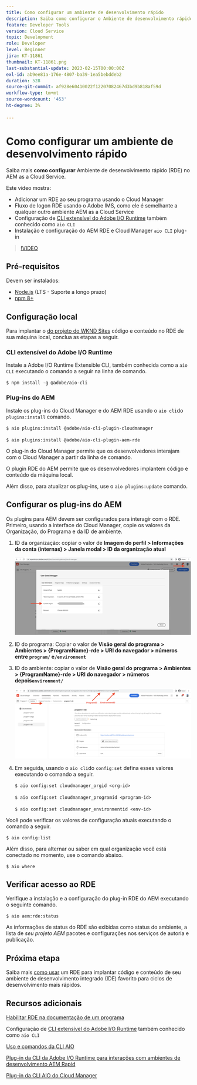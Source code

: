 ```yaml
---
title: Como configurar um ambiente de desenvolvimento rápido
description: Saiba como configurar o Ambiente de desenvolvimento rápido para o AEM as a Cloud Service.
feature: Developer Tools
version: Cloud Service
topic: Development
role: Developer
level: Beginner
jira: KT-11861
thumbnail: KT-11861.png
last-substantial-update: 2023-02-15T00:00:00Z
exl-id: ab9ee81a-176e-4807-ba39-1ea5bebddeb2
duration: 528
source-git-commit: af928e60410022f12207082467d3bd9b818af59d
workflow-type: tm+mt
source-wordcount: '453'
ht-degree: 3%

---
```


# Como configurar um ambiente de desenvolvimento rápido

Saiba mais **como configurar** Ambiente de desenvolvimento rápido (RDE) no AEM as a Cloud Service.

Este vídeo mostra:

- Adicionar um RDE ao seu programa usando o Cloud Manager
- Fluxo de logon RDE usando o Adobe IMS, como ele é semelhante a qualquer outro ambiente AEM as a Cloud Service
- Configuração de [CLI extensível do Adobe I/O Runtime](https://developer.adobe.com/runtime/docs/guides/tools/cli_install/) também conhecido como `aio CLI`
- Instalação e configuração do AEM RDE e Cloud Manager `aio CLI` plug-in

>[!VIDEO](https://video.tv.adobe.com/v/3415490?quality=12&learn=on)

## Pré-requisitos

Devem ser instalados:

- [Node.js](https://nodejs.org/en/) (LTS - Suporte a longo prazo)
- [npm 8+](https://docs.npmjs.com/)

## Configuração local

Para implantar o [do projeto do WKND Sites](https://github.com/adobe/aem-guides-wknd#aem-wknd-sites-project) código e conteúdo no RDE de sua máquina local, conclua as etapas a seguir.

### CLI extensível do Adobe I/O Runtime

Instale a Adobe I/O Runtime Extensible CLI, também conhecida como a `aio CLI` executando o comando a seguir na linha de comando.

```shell
$ npm install -g @adobe/aio-cli
```

### Plug-ins do AEM

Instale os plug-ins do Cloud Manager e do AEM RDE usando o `aio cli`do `plugins:install` comando.

```shell
$ aio plugins:install @adobe/aio-cli-plugin-cloudmanager

$ aio plugins:install @adobe/aio-cli-plugin-aem-rde
```

O plug-in do Cloud Manager permite que os desenvolvedores interajam com o Cloud Manager a partir da linha de comando.

O plugin RDE do AEM permite que os desenvolvedores implantem código e conteúdo da máquina local.

Além disso, para atualizar os plug-ins, use o `aio plugins:update` comando.

## Configurar os plug-ins do AEM

Os plugins para AEM devem ser configurados para interagir com o RDE. Primeiro, usando a interface do Cloud Manager, copie os valores da Organização, do Programa e da ID de ambiente.

1. ID da organização: copiar o valor de **Imagem do perfil > Informações da conta (internas) > Janela modal > ID da organização atual**

   ![ID da organização](./assets/Org-ID.png)

1. ID do programa: Copiar o valor de **Visão geral do programa > Ambientes > {ProgramName}-rde > URI do navegador > números entre `program/` e`/environment`**

1. ID do ambiente: copiar o valor de **Visão geral do programa > Ambientes > {ProgramName}-rde > URI do navegador > números depois`environment/`**

   ![ID de Programa e Ambiente](./assets/Program-Environment-Id.png)

1. Em seguida, usando o `aio cli`do `config:set` defina esses valores executando o comando a seguir.

   ```shell
   $ aio config:set cloudmanager_orgid <org-id>
   
   $ aio config:set cloudmanager_programid <program-id>
   
   $ aio config:set cloudmanager_environmentid <env-id>
   ```

Você pode verificar os valores de configuração atuais executando o comando a seguir.

```shell
$ aio config:list
```

Além disso, para alternar ou saber em qual organização você está conectado no momento, use o comando abaixo.

```shell
$ aio where
```

## Verificar acesso ao RDE

Verifique a instalação e a configuração do plug-in RDE do AEM executando o seguinte comando.

```shell
$ aio aem:rde:status
```

As informações de status do RDE são exibidas como status do ambiente, a lista de _seu projeto AEM_ pacotes e configurações nos serviços de autoria e publicação.

## Próxima etapa

Saiba mais [como usar](./how-to-use.md) um RDE para implantar código e conteúdo de seu ambiente de desenvolvimento integrado (IDE) favorito para ciclos de desenvolvimento mais rápidos.


## Recursos adicionais

[Habilitar RDE na documentação de um programa](https://experienceleague.adobe.com/docs/experience-manager-cloud-service/content/implementing/developing/rapid-development-environments.html#enabling-rde-in-a-program)

Configuração de [CLI extensível do Adobe I/O Runtime](https://developer.adobe.com/runtime/docs/guides/tools/cli_install/) também conhecido como `aio CLI`

[Uso e comandos da CLI AIO](https://github.com/adobe/aio-cli#usage)

[Plug-in da CLI da Adobe I/O Runtime para interações com ambientes de desenvolvimento AEM Rapid](https://github.com/adobe/aio-cli-plugin-aem-rde#aio-cli-plugin-aem-rde)

[Plug-in da CLI AIO do Cloud Manager](https://github.com/adobe/aio-cli-plugin-cloudmanager)
